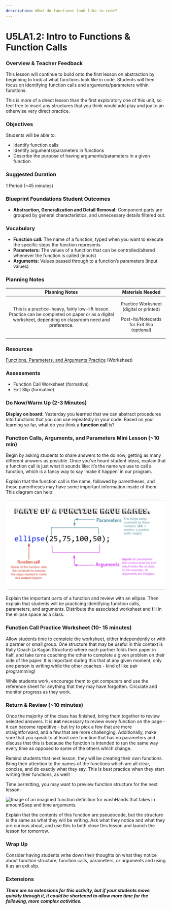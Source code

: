 ```yaml
---
description: What do functions look like in code?
---
```


# U5LA1.2: Intro to Functions & Function Calls

### Overview & Teacher Feedback

This lesson will continue to build onto the first lesson on abstraction by beginning to look at what functions look like in code. Students will then focus on identifying function calls and arguments/parameters within functions.

This is more of a direct lesson than the first exploratory one of this unit, so feel free to insert any structures that you think would add play and joy to an otherwise very direct practice.

### Objectives

Students will be able to:

* Identify function calls&#x20;
* Identify arguments/parameters in functions&#x20;
* Describe the purpose of having arguments/parameters in a given function

### Suggested Duration

1 Period (\~45 minutes)

### Blueprint Foundations Student Outcomes

* **Abstraction, Generalization and Detail Removal:** Component parts are grouped by general characteristics, and unnecessary details filtered out.

### Vocabulary

* **Function call:** The name of a function, typed when you want to execute the specific steps the function represents&#x20;
* **Parameters:** The values of a function that can be controlled/altered whenever the function is called (inputs)&#x20;
* **Arguments:** Values passed through to a function’s parameters (input values)

### Planning Notes

|                                                                        Planning Notes                                                                       |                                             Materials Needed                                            |
| :---------------------------------------------------------------------------------------------------------------------------------------------------------: | :-----------------------------------------------------------------------------------------------------: |
| This is a practice-heavy, fairly low-lift lesson. Practice can be completed on paper or as a digital worksheet, depending on classroom need and preference. | <p>Practice Worksheet (digital or printed)</p><p></p><p>Post-Its/Notecards for Exit Slip (optional)</p> |

### Resources

[Functions, Parameters, and Arguments Practice](https://docs.google.com/document/d/1Os49t59t53La7-Of7cBFk4UA2bbkdXqOQsPM9ba7WmA/copy) (Worksheet)

### Assessments

* Function Call Worksheet (formative)&#x20;
* Exit Slip (formative)

### Do Now/Warm Up (2-3 Minutes)

**Display on board:** Yesterday you learned that we can abstract procedures into functions that you can use repeatedly in your code. Based on your learning so far, what do you think a **function call** is?

### Function Calls, Arguments, and Parameters Mini Lesson (\~10 min)

Begin by asking students to share answers to the do now, getting as many different answers as possible. Once you’ve heard student ideas, explain that a function call is just what it sounds like: it’s the name we use to call a function, which is a fancy way to say ‘make it happen’ in our program.

Explain that the function call is the name, followed by parentheses, and those parentheses may have some important information inside of them. This diagram can help:

![Diagram of an ellipse() function with paramters/arguments/function call labeled.](<../.gitbook/assets/Screen Shot 2022-03-14 at 1.53.57 PM.png>)

Explain the important parts of a function and review with an ellipse. Then explain that students will be practicing identifying function calls, parameters, and arguments. Distribute the associated worksheet and fill in the ellipse space as a class.

### Function Call Practice Worksheet (10- 15 minutes)

Allow students time to complete the worksheet, either independently or with a partner or small group. One structure that may be useful in this context is Rally Coach (a Kagan Structure) where each partner folds their paper in half, and take turns coaching the other to complete a given problem on their side of the paper. It is important during this that at any given moment, only one person is writing while the other coaches - kind of like pair programming!

While students work, encourage them to get computers and use the reference sheet for anything that they may have forgotten. Circulate and monitor progress as they work.

### Return & Review (\~10 minutes)

Once the majority of the class has finished, bring them together to review selected answers. It is **not** necessary to review every function on the page - it can become repetitive - but try to pick a few that are more straightforward, and a few that are more challenging. Additionally, make sure that you speak to at least one function that has no parameters and discuss that this is because the function is intended to run the same way every time as opposed to some of the others which change.

Remind students that next lesson, they will be creating their own functions. Bring their attention to the names of the functions which are all clear, concise, and do exactly what they say. This is best practice when they start writing their functions, as well!

Time permitting, you may want to preview function structure for the next lesson:

![Image of an imagined function definition for washHands that takes in amountSoap and time arguments.](https://lh3.googleusercontent.com/0aQv3Nl2iplaO4ProtNhDtcXLffB-LWHA7Y7VFyptsiDCJxGKKCPTAfIJ6UlHH0EbTwxeYTFXEsB6qSjth\_c5wGhL-BNErTz-iTloRkeWHcvi9ZEkyeN3TgBPF0syMWX-OgT1\_D5)

Explain that the contents of this function are pseudocode, but the structure is the same as what they will be writing. Ask what they notice and what they are curious about, and use this to both close this lesson and launch the lesson for tomorrow.

### Wrap Up

Consider having students write down their thoughts on what they notice about function structure, function calls, parameters, or arguments and using it as an exit slip.

### Extensions

_**There are no extensions for this activity, but if your students move quickly through it, it could be shortened to allow more time for the following, more complex activities.**_
